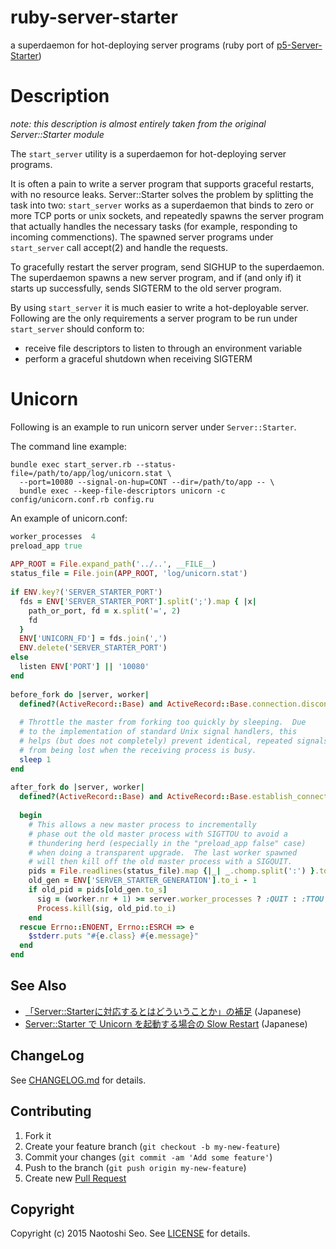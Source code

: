 # ruby-server-starter

a superdaemon for hot-deploying server programs (ruby port of [p5-Server-Starter](https://github.com/kazuho/p5-Server-Starter))

# Description

*note: this description is almost entirely taken from the original Server::Starter module*

The ```start_server``` utility is a superdaemon for hot-deploying server programs.

It is often a pain to write a server program that supports graceful restarts, with no resource leaks. Server::Starter solves the problem by splitting the task into two: ```start_server``` works as a superdaemon that binds to zero or more TCP ports or unix sockets, and repeatedly spawns the server program that actually handles the necessary tasks (for example, responding to incoming commenctions). The spawned server programs under ```start_server``` call accept(2) and handle the requests.

To gracefully restart the server program, send SIGHUP to the superdaemon. The superdaemon spawns a new server program, and if (and only if) it starts up successfully, sends SIGTERM to the old server program.

By using ```start_server``` it is much easier to write a hot-deployable server. Following are the only requirements a server program to be run under ```start_server``` should conform to:

- receive file descriptors to listen to through an environment variable
- perform a graceful shutdown when receiving SIGTERM

# Unicorn

Following is an example to run unicorn server under ```Server::Starter```.

The command line example:

```
bundle exec start_server.rb --status-file=/path/to/app/log/unicorn.stat \
  --port=10080 --signal-on-hup=CONT --dir=/path/to/app -- \
  bundle exec --keep-file-descriptors unicorn -c config/unicorn.conf.rb config.ru
```

An example of unicorn.conf:

```ruby
worker_processes  4
preload_app true
 
APP_ROOT = File.expand_path('../..', __FILE__)
status_file = File.join(APP_ROOT, 'log/unicorn.stat')
 
if ENV.key?('SERVER_STARTER_PORT')
  fds = ENV['SERVER_STARTER_PORT'].split(';').map { |x|
    path_or_port, fd = x.split('=', 2)
    fd
  }
  ENV['UNICORN_FD'] = fds.join(',')
  ENV.delete('SERVER_STARTER_PORT')
else
  listen ENV['PORT'] || '10080'
end
 
before_fork do |server, worker|
  defined?(ActiveRecord::Base) and ActiveRecord::Base.connection.disconnect!
 
  # Throttle the master from forking too quickly by sleeping.  Due
  # to the implementation of standard Unix signal handlers, this
  # helps (but does not completely) prevent identical, repeated signals
  # from being lost when the receiving process is busy.
  sleep 1
end
 
after_fork do |server, worker|
  defined?(ActiveRecord::Base) and ActiveRecord::Base.establish_connection
 
  begin
    # This allows a new master process to incrementally
    # phase out the old master process with SIGTTOU to avoid a
    # thundering herd (especially in the "preload_app false" case)
    # when doing a transparent upgrade.  The last worker spawned
    # will then kill off the old master process with a SIGQUIT.
    pids = File.readlines(status_file).map {|_| _.chomp.split(':') }.to_h
    old_gen = ENV['SERVER_STARTER_GENERATION'].to_i - 1
    if old_pid = pids[old_gen.to_s]
      sig = (worker.nr + 1) >= server.worker_processes ? :QUIT : :TTOU
      Process.kill(sig, old_pid.to_i)
    end
  rescue Errno::ENOENT, Errno::ESRCH => e
    $stderr.puts "#{e.class} #{e.message}"
  end
end
```

## See Also

* [「Server::Starterに対応するとはどういうことか」の補足](http://blog.livedoor.jp/sonots/archives/40248661.html) (Japanese)
* [Server::Starter で Unicorn を起動する場合の Slow Restart](http://blog.livedoor.jp/sonots/archives/42826057.html) (Japanese)

## ChangeLog

See [CHANGELOG.md](CHANGELOG.md) for details.

## Contributing

1. Fork it
2. Create your feature branch (`git checkout -b my-new-feature`)
3. Commit your changes (`git commit -am 'Add some feature'`)
4. Push to the branch (`git push origin my-new-feature`)
5. Create new [Pull Request](../../pull/new/master)

## Copyright

Copyright (c) 2015 Naotoshi Seo. See [LICENSE](LICENSE) for details.

